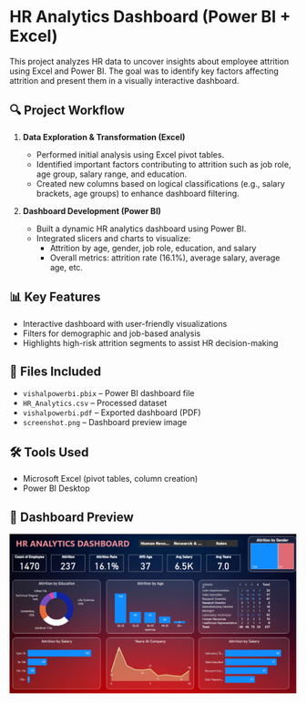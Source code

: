 # HR Analytics Dashboard (Power BI + Excel)

This project analyzes HR data to uncover insights about employee attrition using Excel and Power BI. The goal was to identify key factors affecting attrition and present them in a visually interactive dashboard.

## 🔍 Project Workflow

1. **Data Exploration & Transformation (Excel)**
   - Performed initial analysis using Excel pivot tables.
   - Identified important factors contributing to attrition such as job role, age group, salary range, and education.
   - Created new columns based on logical classifications (e.g., salary brackets, age groups) to enhance dashboard filtering.

2. **Dashboard Development (Power BI)**
   - Built a dynamic HR analytics dashboard using Power BI.
   - Integrated slicers and charts to visualize:
     - Attrition by age, gender, job role, education, and salary
     - Overall metrics: attrition rate (16.1%), average salary, average age, etc.

## 📊 Key Features
- Interactive dashboard with user-friendly visualizations
- Filters for demographic and job-based analysis
- Highlights high-risk attrition segments to assist HR decision-making

## 📁 Files Included
- `vishalpowerbi.pbix` – Power BI dashboard file
- `HR_Analytics.csv` – Processed dataset
- `vishalpowerbi.pdf` – Exported dashboard (PDF)
- `screenshot.png` – Dashboard preview image

## 🛠 Tools Used
- Microsoft Excel (pivot tables, column creation)
- Power BI Desktop

## 📸 Dashboard Preview
![Dashboard Preview](screenshot.png)
